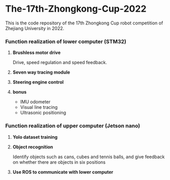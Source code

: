 # The-17th-Zhongkong-Cup-2022

This is the code repository of the 17th Zhongkong Cup robot competition of Zhejiang University in 2022.

### Function realization of lower computer (STM32)

1. **Brushless motor drive**

   Drive, speed regulation and speed feedback.

2. **Seven way tracing module**

3. **Steering engine control**

4. **bonus**

   - IMU odometer
   - Visual line tracing
   - Ultrasonic positioning

### Function realization of upper computer (Jetson nano)

1. **Yolo dataset training**

2. **Object recognition**

   Identify objects such as cans, cubes and tennis balls, and give feedback on whether there are objects in six positions

3. **Use ROS to communicate with lower computer**